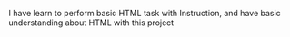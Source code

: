 I have learn to perform basic HTML task with Instruction, and have basic understanding about HTML with this project